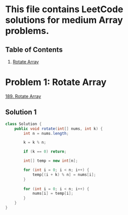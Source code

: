 # This file contains LeetCode solutions for medium Array problems.

## Table of Contents
1. [Rotate Array](#problem-1-rotate-array)

# Problem 1: Rotate Array
[189. Rotate Array](https://leetcode.com/problems/rotate-array/)

## Solution 1
```java
class Solution {
    public void rotate(int[] nums, int k) {
        int n = nums.length;

        k = k % n;

        if (k == 0) return;

        int[] temp = new int[n];

        for (int i = 0; i < n; i++) {
            temp[(i + k) % n] = nums[i];
        }
        
        for (int i = 0; i < n; i++) {
            nums[i] = temp[i];
        }
    }
}
```

